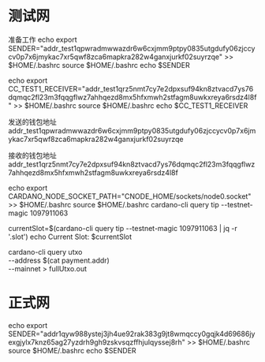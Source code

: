 # 测试网

准备工作
echo export SENDER="addr_test1qpwradmwwazdr6w6cxjmm9ptpy0835utgdufy06zjccycv0p7x6jmykac7xr5qwf8zca6mapkra282w4ganxjurkf02suyrzqe" >> $HOME/.bashrc
source $HOME/.bashrc
echo $SENDER

echo export CC_TEST1_RECEIVER="addr_test1qrz5nmt7cy7e2dpxsuf94kn8ztvacd7ys76dqmqc2fl23m3fqqgflwz7ahhqezd8mx5hfxmwh2stfagm8uwkxreya6rsdz4l8f" >> $HOME/.bashrc
source $HOME/.bashrc
echo $CC_TEST1_RECEIVER

发送的钱包地址
addr_test1qpwradmwwazdr6w6cxjmm9ptpy0835utgdufy06zjccycv0p7x6jmykac7xr5qwf8zca6mapkra282w4ganxjurkf02suyrzqe

接收的钱包地址
addr_test1qrz5nmt7cy7e2dpxsuf94kn8ztvacd7ys76dqmqc2fl23m3fqqgflwz7ahhqezd8mx5hfxmwh2stfagm8uwkxreya6rsdz4l8f

echo export CARDANO_NODE_SOCKET_PATH="CNODE_HOME/sockets/node0.socket" >> $HOME/.bashrc
source $HOME/.bashrc
cardano-cli query tip --testnet-magic 1097911063

currentSlot=$(cardano-cli query tip --testnet-magic 1097911063 | jq -r '.slot')
echo Current Slot: $currentSlot

cardano-cli query utxo \
--address $(cat payment.addr) \
--mainnet > fullUtxo.out





# 正式网
echo export SENDER="addr1qyw988ystej3jh4ue92rak383g9jt8wmqccy0gqjk4d69686jyexgjylx7knz65ag27yzdrh9gh9zskvsqzffhjulqyssej8rh" >> $HOME/.bashrc
source $HOME/.bashrc
echo $SENDER
